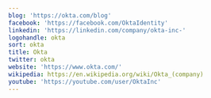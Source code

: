 ```yaml
---
blog: 'https://okta.com/blog'
facebook: 'https://facebook.com/OktaIdentity'
linkedin: 'https://linkedin.com/company/okta-inc-'
logohandle: okta
sort: okta
title: Okta
twitter: okta
website: 'https://www.okta.com/'
wikipedia: https://en.wikipedia.org/wiki/Okta_(company)
youtube: 'https://youtube.com/user/OktaInc'
---
```


